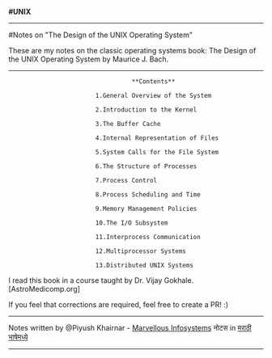 **#UNIX**
*********************************************************************************************************************
#Notes on "The Design of the UNIX Operating System"

These are my notes on the classic operating systems book: The Design of the UNIX Operating System by Maurice J. Bach.

*********************************************************************************************************************

                                      **Contents**

                            1.General Overview of the System
                            
                            2.Introduction to the Kernel
                            
                            3.The Buffer Cache
                            
                            4.Internal Representation of Files
                            
                            5.System Calls for the File System
                            
                            6.The Structure of Processes
                            
                            7.Process Control
                            
                            8.Process Scheduling and Time
                            
                            9.Memory Management Policies
                            
                            10.The I/O Subsystem
                            
                            11.Interprocess Communication
                            
                            12.Multiprocessor Systems

                            13.Distributed UNIX Systems


I read this book in a course taught by Dr. Vijay Gokhale.[AstroMedicomp.org]


If you feel that corrections are required, feel free to create a PR! :)

**********************************************************************************************************************
Notes written by @Piyush Khairnar - [Marvellous Infosystems](https://www.marvellousinfosystems.com)
नोटस in [मराठी भाषेमध्ये ](https://drive.google.com/file/d/1EiP5usaIOX_Be0xIuqR9A2ouRwbq7Y1k/view?usp=share_link)
**********************************************************************************************************************
    
